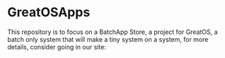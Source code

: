 # GreatOSApps
This repository is to focus on a BatchApp Store, a project for GreatOS, a batch only system that will make a tiny system on a system, for more details, consider going in our site:
